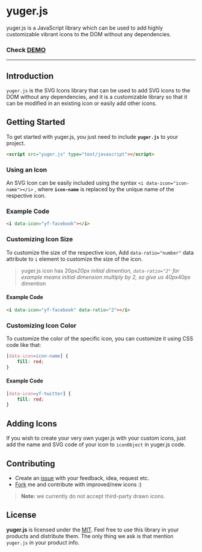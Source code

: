 # yuger.js
yuger.js is a JavaScript library which can be used to add highly customizable vibrant icons to the DOM without any dependencies.

### Check [DEMO](https://mohammedraji.github.io/yuger.js/)

---

## Introduction
`yuger.js` is the SVG Icons library that can be used to add SVG icons to the DOM without any dependencies, and it is a customizable library so that it can be modified in an existing icon or easily add other icons.

## Getting Started
To get started with yuger.js, you just need to include **`yuger.js`** to your project.

```html
<script src="yuger.js" type="text/javascript"></script>
```
### Using an Icon
An SVG Icon can be easily included using the syntax `<i data-icon="icon-name"></i>` , where **`icon-name`** is replaced by the unique name of the respective icon.

### Example Code
```html
<i data-icon="yf-facebook"></i>
```

### Customizing Icon Size
To customize the size of the respective icon, Add `data-ratio="number"` data attribute to `i` element to customize the size of the icon.

> yuger.js icon has 20px*20px initial dimention, `data-ratio="2"` for example means initial dimension multiply by 2, so give us 40px*40px dimention

#### Example Code
```html
<i data-icon="yf-facebook" data-ratio="2"></i>
```

### Customizing Icon Color
To customize the color of the specific icon, you can customize it using CSS code like that:

```CSS
[data-icon=icon-name] {
    fill: red;
}
```
#### Example Code
```CSS
[data-icon=yf-twitter] {
    fill: red;
}
```

## Adding Icons
If you wish to create your very own yuger.js with your custom icons, just add the name and SVG code of your icon to `iconObject` in yuger.js code.

## Contributing

* Create an [issue](/issues/new) with your feedback, idea, request etc.
* [Fork](/fork) me and contribute with improved/new icons :)

>**Note:** we currently do not accept third-party drawn icons. 

## License

**yuger.js** is licensed under the [MIT](LICENSE).  Feel free to use this library in your products and distribute them. The only thing we ask is that mention `yuger.js` in your product info.
